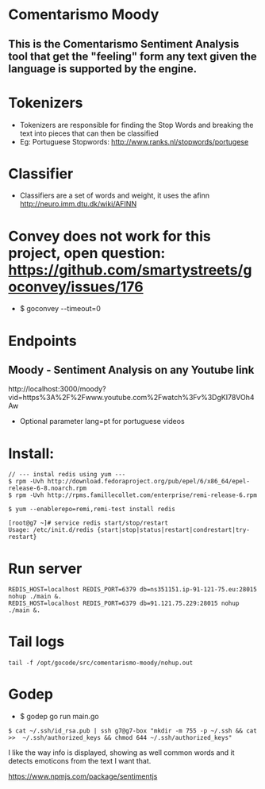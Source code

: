 # Comentarismo Moody

## This is the Comentarismo Sentiment Analysis tool that get the "feeling" form any text given the language is supported by the engine.

# Tokenizers
* Tokenizers are responsible for finding the Stop Words and breaking the text into pieces that can then be classified
* Eg: Portuguese Stopwords: http://www.ranks.nl/stopwords/portugese

# Classifier
* Classifiers are a set of words and weight, it uses the afinn http://neuro.imm.dtu.dk/wiki/AFINN

# Convey does not work for this project, open question: https://github.com/smartystreets/goconvey/issues/176
* $ goconvey --timeout=0

# Endpoints

## Moody - Sentiment Analysis on any Youtube link
http://localhost:3000/moody?vid=https%3A%2F%2Fwww.youtube.com%2Fwatch%3Fv%3DgKI78VOh4Aw

* Optional parameter lang=pt for portuguese videos


# Install:
```
// --- instal redis using yum ---
$ rpm -Uvh http://download.fedoraproject.org/pub/epel/6/x86_64/epel-release-6-8.noarch.rpm
$ rpm -Uvh http://rpms.famillecollet.com/enterprise/remi-release-6.rpm

$ yum --enablerepo=remi,remi-test install redis

[root@g7 ~]# service redis start/stop/restart
Usage: /etc/init.d/redis {start|stop|status|restart|condrestart|try-restart}
```


# Run server
```
REDIS_HOST=localhost REDIS_PORT=6379 db=ns351151.ip-91-121-75.eu:28015 nohup ./main &.
REDIS_HOST=localhost REDIS_PORT=6379 db=91.121.75.229:28015 nohup ./main &.
```

# Tail logs
```
tail -f /opt/gocode/src/comentarismo-moody/nohup.out
```

# Godep
* $ godep go run main.go 
```
$ cat ~/.ssh/id_rsa.pub | ssh g7@g7-box "mkdir -m 755 -p ~/.ssh && cat >>  ~/.ssh/authorized_keys && chmod 644 ~/.ssh/authorized_keys"
```

I like the way info is displayed, showing as well common words and it detects emoticons from the text
I want that.


https://www.npmjs.com/package/sentimentjs
